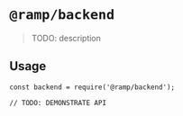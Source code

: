 # `@ramp/backend`

> TODO: description

## Usage

```
const backend = require('@ramp/backend');

// TODO: DEMONSTRATE API
```
